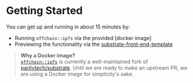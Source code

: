 # Getting Started

You can get up and running in about 15 minutes by:

- Running `offchain::ipfs` via the provided [docker image]
- Previewing the functionality via the [substrate-front-end-template]

> **Why a Docker image?**<br />[`offchain::ipfs`] is currently a well-maintained fork of
[paritytech/substrate]. Until we are ready to make an upstream PR, we are using a Docker image
for simplicity's sake.

[`offchain::ipfs`]: https://github.com/rs-ipfs/substrate
[paritytech/substrate]: https://github.com/paritytech/substrate
[substrate-front-end-template]: https://github.com/substrate-developer-hub/substrate-front-end-template
